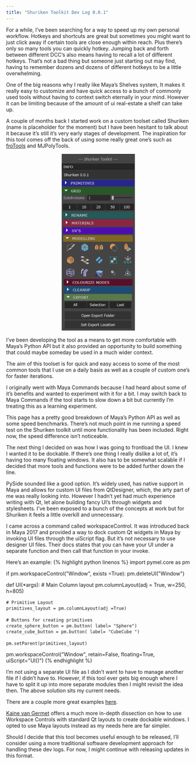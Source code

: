 ```yaml
---
title: "Shuriken Toolkit Dev Log 0.0.1"
---
```


For a while, I’ve been searching for a way to speed up my own personal workflow. Hotkeys and shortcuts are great but sometimes you might want to just click away if certain tools are close enough within reach. Plus there’s only so many tools you can quickly hotkey. Jumping back and forth between different DCC’s also means having to recall a lot of different hotkeys. That’s not a bad thing but someone just starting out may find, having to remember dozens and dozens of different hotkeys to be a little overwhelming.

One of the big reasons why I really like Maya’s Shelves system, It makes it really easy to customize and have quick access to a bunch of commonly used tools without having to context switch eternally in your mind. However it can be limiting because of the amount of ui real-estate a shelf can take up.

A couple of months back I started work on a custom toolset called Shuriken (name is placeholder for the moment) but I have been hesitant to talk about it because it’s still it’s very early stages of development. The inspiration for this tool comes off the back of using some really great one’s such as [froTools][frotools] and MJPolyTools.

  <center><img src="/assets/images/002_toolkit/01.png" alt="shuriken" width="200"/></center>

I’ve been developing the tool as a means to get more comfortable with Maya’s Python API but it also provided an opportunity to build something that could maybe someday be used in a much wider context.

The aim of this toolset is for quick and easy access to some of the most common tools that I use on a daily basis as well as a couple of custom one’s for faster iterations.

I originally went with Maya Commands because I had heard about some of it’s benefits and wanted to experiment with it for a bit. I may switch back to Maya Commands if the tool starts to slow down a bit but currently I’m treating this as a learning experiment.

This page has a pretty good breakdown of Maya’s Python API as well as some speed benchmarks. There’s not much point in me running a speed test on the Shuriken toolkit until more functionality has been included. Right now, the speed difference isn’t noticeable.

The next thing I decided on was how I was going to frontload the UI. I knew I wanted it to be dockable. If there’s one thing I really dislike a lot of, it’s having too many floating windows. It also has to be somewhat scalable if I decided that more tools and functions were to be added further down the line.

PySide sounded like a good option. It’s widely used, has native support in Maya and allows for custom UI files from QtDesigner, which, the arty part of me was really looking into. However I hadn’t yet had much experience writing with Qt, let alone building fancy UI’s through widgets and stylesheets. I’ve been exposed to a bunch of the concepts at work but for Shuriken it feels a little overkill and unnecessary.

I came across a command called workspaceControl. It was introduced back in Maya 2017 and provided a way to dock custom Qt widgets in Maya by invoking UI files through the uiScript flag. But it’s not necessary to use designer UI files. Their docs states that you can have your UI under a separate function and then call that function in your invoke.

Here’s an example:
{% highlight python linenos %}
import pymel.core as pm
 
if pm.workspaceControl("Window", exists =True):
    pm.deleteUI("Window")
 
def UI(*args):
    # Main Column layout
    pm.columnLayout(adj = True, w=250, h=805)   
 
    # Primitive Layout
    primitives_layout = pm.columnLayout(adj =True)
 
    # Buttons for creating primitives
    create_sphere_button = pm.button( label= "Sphere")
    create_cube_button = pm.button( label= "CubeCube ")
     
    pm.setParent(primitives_layout)
 
pm.workspaceControl("Window", retain=False, floating=True, uiScript="UI()")
{% endhighlight %}


I’m not using a separate UI file as I didn’t want to have to manage another file if I didn’t have to. However, if this tool ever gets big enough where I have to split it up into more separate modules then I might revisit the idea then. The above solution sits my current needs.

There are a couple more great examples [here][here].

[Kaine van Germet][Kaine van Germet] offers a much more in-depth dissection on how to use Workspace Controls with standard Qt layouts to create dockable windows. I opted to use Maya layouts instead as my needs here are far simpler.

Should I decide that this tool becomes useful enough to be released, I’ll consider using a more traditional software development approach for handling these dev logs. For now, I might continue with releasing updates in this format.


[frotools]: https://www.froyok.fr/assets/frotools/
[here]: https://python.hotexamples.com/examples/maya.cmds/-/workspaceControl/python-workspacecontrol-function-examples.html
[Kaine van Germet]: https://kainev.com/qt-for-maya-dockable-windows/